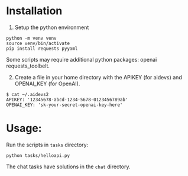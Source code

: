 # Installation

1. Setup the python environment
```
python -m venv venv
source venv/bin/activate
pip install requests pyyaml
```

Some scripts may require additional python packages: openai requests_toolbelt.

2. Create a file in your home directory with the APIKEY (for aidevs) and OPENAI_KEY (for OpenAI).

```
$ cat ~/.aidevs2
APIKEY: '12345678-abcd-1234-5678-0123456789ab'
OPENAI_KEY: 'sk-your-secret-openai-key-here'
```

# Usage:

Run the scripts in `tasks` directory:

`python tasks/helloapi.py`

The chat tasks have solutions in the `chat` directory.
